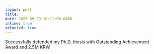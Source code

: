 ```yaml
---
layout: post
title: 
date: 2023-09-29 16:11:00-0400
inline: true
selected: true
---
```


Successfully defended my Ph.D. thesis with Outstanding Achievement Award and 2.5M KRW.

